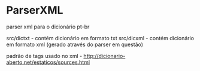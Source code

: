# ParserXML
parser xml para o dicionário pt-br


src/dictxt - contém dicionário em formato txt
src/dicxml - contém dicionário em formato xml (gerado através do parser em questão)

padrão de tags usado no xml - http://dicionario-aberto.net/estaticos/sources.html
